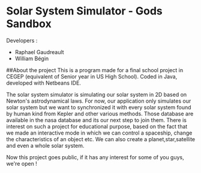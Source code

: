 # Solar System Simulator - Gods Sandbox

Developers :
 - Raphael Gaudreault
 - William Bégin

##About the project
This is a program made for a final school project in CEGEP (equivalent of Senior year in US High School).
Coded in Java, developed with Netbeans IDE.

The solar system simulator is simulating our solar system in 2D based on Newton's astrodynamical laws.
For now, our application only simulates our solar system but we want to synchronized it with every solar system found by human kind from Kepler and other various methods. Those database are available in the nasa database and its our next step to join them.
There is interest on such a project for educational purpose, based on the fact that we made an interactive mode in which we can control a spaceship, change the characteristics of an object etc. We can also create a planet,star,satellite and even a whole solar system.

Now this project goes public, if it has any interest for some of you guys, we're open !

